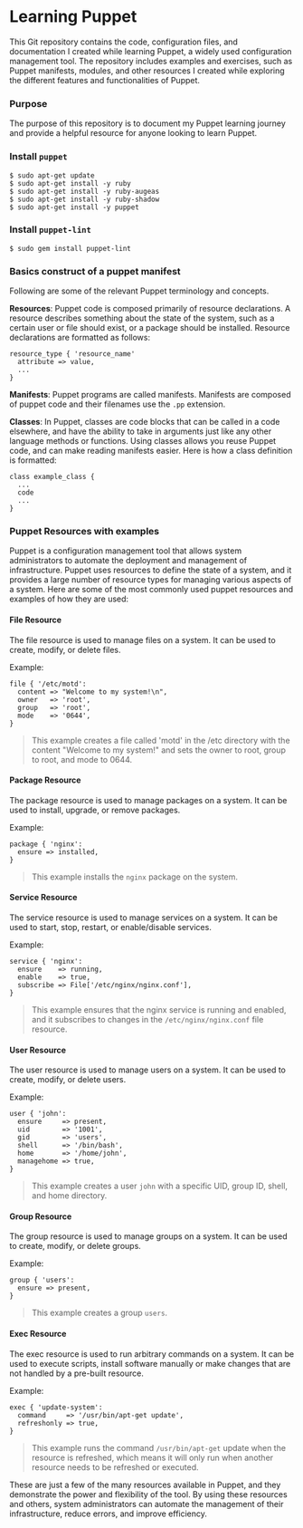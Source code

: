 # Learning Puppet

This Git repository contains the code, configuration files, and
documentation I created while learning Puppet, a widely used
configuration management tool.
The repository includes examples and exercises, such as Puppet
manifests, modules, and other resources I created while exploring
the different features and functionalities of Puppet.


### Purpose
The purpose of this repository is to document my Puppet learning
journey and provide a helpful resource for anyone looking to
learn Puppet.


### Install `puppet`
```
$ sudo apt-get update
$ sudo apt-get install -y ruby
$ sudo apt-get install -y ruby-augeas
$ sudo apt-get install -y ruby-shadow
$ sudo apt-get install -y puppet
```


### Install `puppet-lint`
```
$ sudo gem install puppet-lint
```


### Basics construct of a puppet manifest

Following are some of the relevant Puppet terminology and concepts.

__Resources__: Puppet code is composed primarily of resource
declarations. A resource describes something about the state of the
system, such as a certain user or file should exist, or a package
should be installed. Resource declarations are formatted as follows:

```
resource_type { 'resource_name'
  attribute => value,
  ...
}
```


__Manifests__: Puppet programs are called manifests. Manifests are
composed of puppet code and their filenames use the `.pp` extension.


__Classes__: In Puppet, classes are code blocks that can be called
in a code elsewhere, and have the ability to take in arguments just like
any other language methods or functions. Using classes allows you reuse
Puppet code, and can make reading manifests easier. Here is how a class
definition is formatted:

```
class example_class {
  ...
  code
  ...
}
```


### Puppet Resources with examples
Puppet is a configuration management tool that allows system
administrators to automate the deployment and management of
infrastructure. Puppet uses resources to define the state of a
system, and it provides a large number of resource types for
managing various aspects of a system. Here are some of the most
commonly used puppet resources and examples of how they are used:


#### File Resource
The file resource is used to manage files on a system. It can be used
to create, modify, or delete files.

Example:
```
file { '/etc/motd':
  content => "Welcome to my system!\n",
  owner   => 'root',
  group   => 'root',
  mode    => '0644',
}
```
> This example creates a file called 'motd' in the /etc directory
with the content "Welcome to my system!" and sets the owner to root,
group to root, and mode to 0644.



#### Package Resource
The package resource is used to manage packages on a system. It can be
used to install, upgrade, or remove packages.

Example:
```
package { 'nginx':
  ensure => installed,
}
```
> This example installs the `nginx` package on the system.



#### Service Resource
The service resource is used to manage services on a system. It can be
used to start, stop, restart, or enable/disable services.

Example:
```
service { 'nginx':
  ensure    => running,
  enable    => true,
  subscribe => File['/etc/nginx/nginx.conf'],
}
```
> This example ensures that the nginx service is running and enabled,
and it subscribes to changes in the `/etc/nginx/nginx.conf` file resource.



#### User Resource
The user resource is used to manage users on a system. It can be used to
create, modify, or delete users.

Example:
```
user { 'john':
  ensure     => present,
  uid        => '1001',
  gid        => 'users',
  shell      => '/bin/bash',
  home       => '/home/john',
  managehome => true,
}
```
> This example creates a user `john` with a specific UID, group ID,
shell, and home directory.



#### Group Resource
The group resource is used to manage groups on a system. It can be used
to create, modify, or delete groups.

Example:
```
group { 'users':
  ensure => present,
}
```
> This example creates a group `users`.



#### Exec Resource
The exec resource is used to run arbitrary commands on a system. It can
be used to execute scripts, install software manually or make changes
that are not handled by a pre-built resource.

Example:
```
exec { 'update-system':
  command     => '/usr/bin/apt-get update',
  refreshonly => true,
}
```
> This example runs the command `/usr/bin/apt-get` update when the resource
is refreshed, which means it will only run when another resource needs to be
refreshed or executed.



These are just a few of the many resources available in Puppet, and they
demonstrate the power and flexibility of the tool. By using these resources
and others, system administrators can automate the management of their
infrastructure, reduce errors, and improve efficiency.
